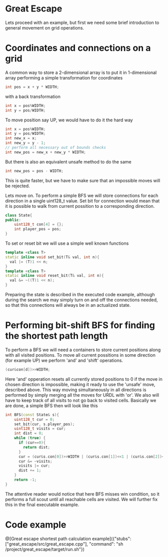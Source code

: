 # Great Escape

Lets proceed with an example, but first we need some brief introduction to general movement on grid operations.

# Coordinates and connections on a grid

A common way to store a 2-dimensional array is to put it in 1-dimensional array performing a simple transformation for coordinates
``` cpp
int pos = x + y * WIDTH;
```
with a back transformation 
``` cpp
int x = pos%WIDTH;
int y = pos/WIDTH;
```
To move position say UP, we would have to do it the hard way
``` cpp
int x = pos%WIDTH;
int y = pos/WIDTH;
int new_x = x;
int new_y = y - 1;
// perform all necessary out of bounds checks
int new_pos = new_x + new_y * WIDTH;
```
But there is also an equivalent unsafe method to do the same
``` cpp
int new_pos = pos - WIDTH;
```
This is quite faster, but we have to make sure that an impossible moves will be rejected.

Lets move on. To perform a simple BFS we will store connections for each direction in a single uint128_t value. Set bit for connection would mean that it is possible to walk from current possition to a corresponding direction. 
``` cpp
class State{
public:
    uint128_t con[4] = {};
    int player_pos = pos;    
}
```
To set or reset bit we will use a simple well known functions
``` cpp
template <class T>
static inline void set_bit(T& val, int n){
  val |= (T)1 << n;
}
template <class T>
static inline void reset_bit(T& val, int n){
  val &= ~((T)1 << n);
}
```
Preparing the state is described in the executed code example, although during the search we may simply turn on and off the connections needed, so that this connections will always be in an actualized state.

# Performing bit-shift BFS for finding the shortest path length

To perform a BFS we will need a containers to store current positions along with all visited positions. To move all current possitions in some direction (for example UP) we perform 'and' and 'shift' operations.
``` cpp
(cur&con[d])>>WIDTH;
```
Here 'and' opperation resets all currently stored positions to 0 if the move in chosen direction is impossible, making it ready to use the 'unsafe' move, described above. This way moving simultaneously in all directions is performed by simply merging all the moves for URDL with 'or'. We also will have to keep track of all visits to not go back to visited cells. Basically we are done, a simple BFS then will look like this

``` cpp
int BFS(const State& s){
    uint128_t cur = 0;
    set_bit(cur, s.player_pos);
    uint128_t visits = cur;
    int dist = 0;
    while (true) {
      if (cur==0){
        return dist;
      }
      cur = (cur&s.con[0])>>WIDTH | (cur&s.con[1])<<1 | (cur&s.con[2])<<WIDTH | (cur&s.con[3])>>1;
      cur &= ~visits;
      visits |= cur;
      dist += 1;
    }
    return -1;
}
```

The attentive reader would notice that here BFS misses win condition, so it performs a full scout until all reachable cells are visited. We will further fix this in the final executable example.

# Code example

@[Great escape shortest path calculation example]({"stubs": ["great_escape/src/great_escape.cpp"], "command": "sh /project/great_escape/target/run.sh"})



